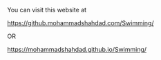 You can visit this website at

https://github.mohammadshahdad.com/Swimming/

OR

https://mohammadshahdad.github.io/Swimming/